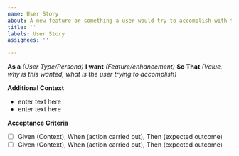 ```yaml
---
name: User Story
about: A new feature or something a user would try to accomplish with the app/software
title: ''
labels: User Story
assignees: ''

---
```


**As a** *(User Type/Persona)* **I want** *(Feature/enhancement)* **So That** *(Value, why is this wanted, what is the user trying to accomplish)*

**Additional Context**
- enter text here
- enter text here

**Acceptance Criteria**
- [ ] Given (Context), When (action carried out), Then (expected outcome)
- [ ] Given (Context), When (action carried out), Then (expected outcome)
